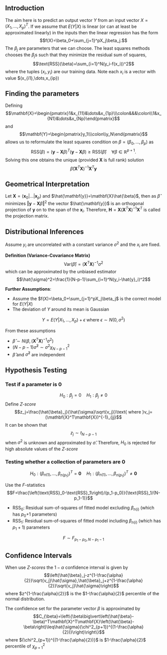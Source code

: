 ## Introduction

The aim here is to predict an output vector $Y$ from an input vector $X=(X_1,\dots,X_p)^T$. If we assume that $E(Y\vert X)$ is linear (or can at least be approximated linearly) in the inputs then the linear regression has the form
$$f(X)=\beta_0+\sum_{j=1}^pX_j\beta_j.$$
The $\beta_j$ are parameters that we can choose. The least squares methods chooses the $\beta_j$s such that they minimize the residual sum of squares,
$$\text{RSS}(\beta)=\sum_{i=1}^N(y_i-f(x_i))^2$$
where the tuples $(x_i,y_i)$ are our training data. Note each $x_i$ is a vector with value $(x_{i1},\dots,x_{ip})

## Finding the parameters
Defining
$$\mathbf{X}=\begin{pmatrix}1&x_{11}&\dots&x_{1p}\\\colon&&&\colon\\1&x_{N1}&\dots&x_{Np}\end{pmatrix}$$
and 
$$\mathbf{Y}=\begin{pmatrix}y_1\\\colon\\y_N\end{pmatrix}$$
allows us to reformulate the least squares condition on $\beta=(\beta_0,\dots,\beta_{p})$ as
$$\text{RSS}(\beta)=(\mathbf{y}-\mathbf{X}\beta)^T(\mathbf{y}-\mathbf{X}\beta)\geq\text{RSS}(\hat{\beta})\quad\forall\beta\in\mathbb{R}^{p+1}.$$
Solving this one obtains the unique (provided $\mathbf{X}$ is full rank) solution
$$\hat{\beta}(\mathbf{X}^T\mathbf{X})^{-1}\mathbf{X}^T\mathbf{y}$$

## Geometrical Interpretation

Let $\mathbf{X}=(\mathbf{x}_0\vert\dots\vert\mathbf{x}_p)$ and $\hat{\mathbf{y}}=\mathbf{X}\hat{\beta}$, then as $\hat{\beta}$ minimizes $\Vert\mathbf{y}-\mathbf{X}\beta\Vert^2$ the vector $\hat{\mathbf{y}}$ is an orthogonal projection of $\mathbf{y}$ on to the span of the $\mathbf{x}_i$. Therefore, $\mathbf{H}=\mathbf{X}(\mathbf{X}^T\mathbf{X})^{-1}\mathbf{X}^T$ is called the projection matrix.

## Distributional Inferences

Assume $y_i$ are uncorrelated with a constant variance $\sigma^2$ and the $x_i$ are fixed. 

**Definition (Variance-Covariance Matrix)**
$$\text{Var}(\hat{\beta})=(\mathbf{X}^T\mathbf{X})^{-1}\sigma^2$$
which can be approximated by the unbiased estimator
$$\hat{\sigma}^2=\frac{1}{N-p-1}\sum_{i=1}^N(y_i-\hat{y}_i)^2$$

**Further Assumptions**:
- Assume the $f(X)=\beta_0+\sum_{j=1}^pX_j\beta_j$ is the correct model for $E(Y\vert X)$
- The deviation of $Y$ around its mean is Gaussian

$$Y=E(Y\vert X_1,\dots,X_p)+\epsilon\text{ where }\epsilon\sim N(0,\sigma^2)$$

From these assumptions
- $\hat{\beta}\sim N(\beta,(\mathbf{X}^T\mathbf{X})^{-1}\sigma^2)$
- $(N-p-1)\hat{\sigma}^2\sim\sigma^2\chi^2_{N-p-1}$
- $\hat{\beta}$ and $\hat{\sigma}^2$ are independent

## Hypothesis Testing

### Test if a parameter is $0$
$$H_0:\beta_j=0\quad H_1:\beta_j\neq 0$$
Define *Z-score*
$$z_j=\frac{\hat{\beta}_j}{\hat{\sigma}\sqrt{v_j}}\text{ where }v_j=(\mathbf{X}^T\mathbf{X})^{-1}_{jj}$$
It can be shown that
$$z_j\sim t_{N-p-1}$$
when $\sigma^2$ is unknown and approximated by $\hat{\sigma}$. Therefore, $H_0$ is rejected for high absolute values of the *Z-score*

### Testing whether a collection of parameters are $0$

$$H_0:\left(\beta_{n(1)},\dots,\beta_{n(p_1)}\right)^T=\mathbf{0}\quad H_1:\left(\beta_{n(1)},\dots,\beta_{n(p_1)}\right)^T\neq\mathbf{0}$$

Use the $F$-statistics
$$F=\frac{\left(\text{RSS}_0-\text{RSS}_1\right)/(p_1-p_0)}{\text{RSS}_1/(N-p_1-1)}$$
- $\text{RSS}_0$: Residual sum-of-squares of fitted model excluding $\beta_{n(i)}$ (which has $p_0$+1 parameters)
- $\text{RSS}_1$: Residual sum-of-squares of fitted model including $\beta_{n(i)}$ (which has $p_1+1$) parameters

$$F\sim F_{p_1-p_0, N-p_1-1}$$

## Confidence Intervals

When use *Z-scores* the $1-\alpha$ confidence interval is given by
$$\left(\hat{\beta}_j-z^{1-\frac{\alpha}{2}}\sqrt{v_j}\hat{\sigma},\hat{\beta}_j+z^{1-\frac{\alpha}{2}}\sqrt{v_j}\hat{\sigma}\right)$$
where $z^{1-\frac{\alpha}{2}}$ is the $1-\frac{\alpha}{2}$ percentile of the normal distribution. 

The confidence set for the parameter vector $\beta$ is approximated by
$$C_{\beta}=\left\{\beta\big\vert\left(\hat{\beta}-\beta)^T\mathbf{X}^T\mathbf{X}\left(\hat{\beta}-\beta\right)\leq\hat{\sigma}(\chi^2_{p+1})^{(1-\frac{\alpha}{2})}\right)\right\}$$
where $(\chi^2_{p+1})^{(1-\frac{\alpha}{2})}$ is $1-\frac{\alpha}{2}$ percentile of $\chi_{p+1}^2$